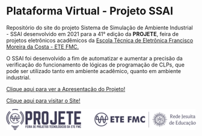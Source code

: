 # Plataforma Virtual - Projeto SSAI
 
Repositório do site do projeto Sistema de Simulação de Ambiente Industrial - SSAI desenvolvido em 2021 para a 41° edição da __PROJETE__, feira de projetos eletrônicos acadêmicos da <a href= "https://www.etefmc.com.br/">Escola Técnica de Eletrônica Francisco Moreira da Costa - ETE FMC. </a>

O SSAI foi desenvolvido a fim de automatizar e aumentar a precisão da verificação do funcionamento de lógicas de programação de CLPs, que pode ser utilizado tanto em ambiente acadêmico, quanto em ambiente industrial. 

<a href= "https://www.youtube.com/watch?v=8DauRR1YuGM&t=1478s">Clique aqui para ver a Apresentação do Projeto!</a>

<a href= "https://ssai-d7259.web.app/inicial.html">Clique aqui para visitar o Site!</a>

 <img class="logoete" src="arquivos/logoete.png">